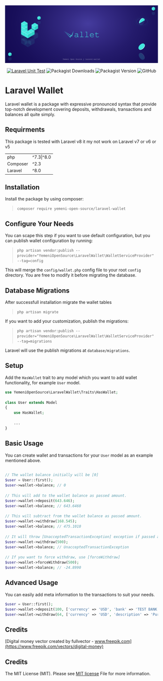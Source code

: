 ![Laravel Wallet](./images/yos-laravel-wallet.svg)

<div style="text-align: center;">

[![Laravel Unit Test](https://github.com/Yemeni-Open-Source/laravel-wallet/actions/workflows/laravel-unit-test.yml/badge.svg)](https://github.com/Yemeni-Open-Source/laravel-wallet/actions/workflows/laravel-unit-test.yml)
![Packagist Downloads](https://img.shields.io/packagist/dt/Yemeni-Open-Source/laravel-wallet?color=blue&label=Downloads&logo=packagist&logoColor=white)
![Packagist Version](https://img.shields.io/packagist/v/Yemeni-Open-Source/laravel-wallet?color=green&label=Version&logo=laravel&logoColor=white)
![GitHub](https://img.shields.io/github/license/Yemeni-Open-Source/laravel-wallet?logo=Open%20Source%20Initiative&label=License&logoColor=white&color=blueviolet)

</div>

# Laravel Wallet

Laravel wallet is a package with expressive pronounced syntax that provide top-notch development covering deposits, withdrawals, transactions and balances all quite simply.

## Requirments

This package is tested with Laravel v8 it my not work on Laravel v7 or v6 or v5

|||
|-|-|
|php| ^7.3&#124;^8.0|
|Composer| ^2.3|
|Laravel| ^8.0|

## Installation

Install the package by using composer:

> ```composer require yemeni-open-source/laravel-wallet```

## Configure Your Needs

You can scape this step if you want to use default configuration, but you can publish wallet configuration by running:

> ```php artisan vendor:publish --provider="YemeniOpenSource\LaravelWallet\WalletServiceProvider" --tag=config```

This will merge the ```config/wallet.php``` config file to your root ```config``` directory. You are free to modify it before migrating the database.
## Database Migrations

After successfull installation migrate the wallet tables

> ```php artisan migrate```

If you want to add your customization, publish the migrations:

> ```php artisan vendor:publish --provider="YemeniOpenSource\LaravelWallet\WalletServiceProvider" --tag=migrations```

Laravel will use the publish migrations at ```database/migrations```.

## Setup

Add the ```HasWallet``` trait to any model which you want to add wallet functionality, for example ```User``` model.

```php
use YemeniOpenSource\LaravelWallet\Traits\HasWallet;

class User extends Model
{
    use HasWallet;

    ...
}
```

## Basic Usage

You can create wallet and transactions for your ```User``` model as an example mentioned above.

```php

// The wallet balance initially will be [0]
$user = User::first();
$user->wallet->balance; // 0

// This will add to the wallet balance as passed amount.
$user->wallet->deposit(643.646);
$user->wallet->balance; // 643.6460

// This will subtract from the wallet balance as passed amount.
$user->wallet->withdraw(168.545);
$user->wallet->balance; // 475.1010

// It will throw [UnacceptedTransactionException] exception if passed amount greater wallet balance 
$user->wallet->withdraw(500);
$user->wallet->balance; // UnacceptedTransactionException

// If you want to force withdraw, use [forceWithdraw]
$user->wallet->forceWithdraw(500);
$user->wallet->balance; // -24.8990
```

## Advanced Usage

You can easily add meta information to the transactions to suit your needs.

```php
$user = User::first();
$user->wallet->deposit(100, ['currency' => 'USD', 'bank' => 'TEST BANK']);
$user->wallet->withdraw(64, ['currency' => 'USD', 'description' => 'Purchase of Item #101']);
```

## Credits

[Digital money vector created by fullvector - www.freepik.com](https://www.freepik.com/vectors/digital-money)

## Credits

The MIT License (MIT). Please see [MIT license](LICENSE) File for more information.